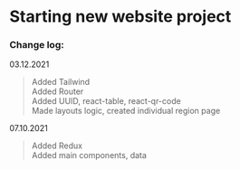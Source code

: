 # Starting new website project    

### Change log:   
03.12.2021   

> Added Tailwind   
> Added Router   
> Added UUID, react-table, react-qr-code    
> Made layouts logic, created individual region page    

07.10.2021   

> Added Redux   
> Added main components, data    
